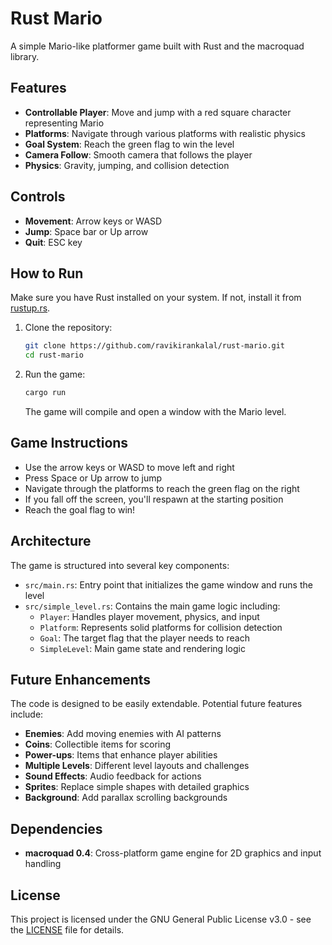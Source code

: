# Rust Mario

A simple Mario-like platformer game built with Rust and the macroquad library.

## Features

- **Controllable Player**: Move and jump with a red square character representing Mario
- **Platforms**: Navigate through various platforms with realistic physics
- **Goal System**: Reach the green flag to win the level
- **Camera Follow**: Smooth camera that follows the player
- **Physics**: Gravity, jumping, and collision detection

## Controls

- **Movement**: Arrow keys or WASD
- **Jump**: Space bar or Up arrow
- **Quit**: ESC key

## How to Run

Make sure you have Rust installed on your system. If not, install it from [rustup.rs](https://rustup.rs/).

1. Clone the repository:
   ```bash
   git clone https://github.com/ravikirankalal/rust-mario.git
   cd rust-mario
   ```

2. Run the game:
   ```bash
   cargo run
   ```

   The game will compile and open a window with the Mario level.

## Game Instructions

- Use the arrow keys or WASD to move left and right
- Press Space or Up arrow to jump
- Navigate through the platforms to reach the green flag on the right
- If you fall off the screen, you'll respawn at the starting position
- Reach the goal flag to win!

## Architecture

The game is structured into several key components:

- `src/main.rs`: Entry point that initializes the game window and runs the level
- `src/simple_level.rs`: Contains the main game logic including:
  - `Player`: Handles player movement, physics, and input
  - `Platform`: Represents solid platforms for collision detection
  - `Goal`: The target flag that the player needs to reach
  - `SimpleLevel`: Main game state and rendering logic

## Future Enhancements

The code is designed to be easily extendable. Potential future features include:

- **Enemies**: Add moving enemies with AI patterns
- **Coins**: Collectible items for scoring
- **Power-ups**: Items that enhance player abilities
- **Multiple Levels**: Different level layouts and challenges
- **Sound Effects**: Audio feedback for actions
- **Sprites**: Replace simple shapes with detailed graphics
- **Background**: Add parallax scrolling backgrounds

## Dependencies

- **macroquad 0.4**: Cross-platform game engine for 2D graphics and input handling

## License

This project is licensed under the GNU General Public License v3.0 - see the [LICENSE](LICENSE) file for details.